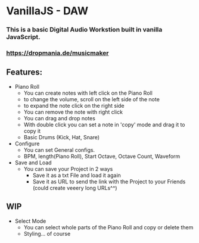# VanillaJS - DAW

### This is a basic Digital Audio Workstion built in vanilla JavaScript.

### https://dropmania.de/musicmaker

## Features:

-   Piano Roll
    -   You can create notes with left click on the Piano Roll
    -   to change the volume, scroll on the left side of the note
    -   to expand the note click on the right side
    -   You can remove the note with right click
    -   You can drag and drop notes
    -   With double click you can set a note in 'copy' mode and drag it to copy it
    -   Basic Drums (Kick, Hat, Snare)
-   Configure
    -   You can set General configs.
    -   BPM, length(Piano Roll), Start Octave, Octave Count, Waveform
-   Save and Load
    -   You can save your Project in 2 ways
        -   Save it as a txt File and load it again
        -   Save it as URL to send the link with the Project to your Friends (could create veeery long URLs^^)

## WIP

-   Select Mode
    -   You can select whole parts of the Piano Roll and copy or delete them
    -   Styling... of course
